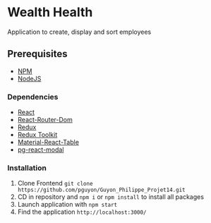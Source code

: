# Wealth Health
Application to create, display and sort employees
## Prerequisites

- [NPM](https://www.npmjs.com/)
- [NodeJS](https://nodejs.org/en/)

### Dependencies
- [React](https://fr.reactjs.org/)
- [React-Router-Dom](https://v5.reactrouter.com/web/guides/quick-start)
- [Redux](https://redux.js.org/)
- [Redux Toolkit](https://redux-toolkit.js.org/)
- [Material-React-Table](https://www.npmjs.com/package/material-react-table)
- [pg-react-modal](https://www.npmjs.com/package/pg-react-modal)

### Installation
1. Clone Frontend `git clone https://github.com/pguyon/Guyon_Philippe_Projet14.git`
2. CD in repository and `npm i` or `npm install` to install all packages
3. Launch application with `npm start`
4. Find the application `http://localhost:3000/`